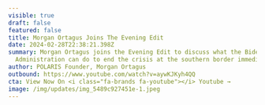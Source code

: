 ```yaml
---
visible: true
draft: false
featured: false
title: Morgan Ortagus Joins The Evening Edit
date: 2024-02-28T22:38:21.398Z
summary: Morgan Ortagus joins the Evening Edit to discuss what the Biden
  Administration can do to end the crisis at the southern border immediately.
author: POLARIS Founder, Morgan Ortagus
outbound: https://www.youtube.com/watch?v=aywKJKyh4QQ
cta: View Now On <i class="fa-brands fa-youtube"></i> Youtube →
image: /img/updates/img_5489c927451e-1.jpeg
---
```

